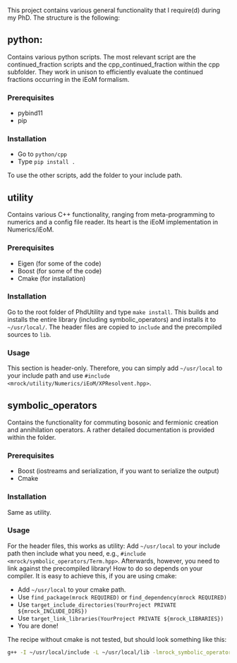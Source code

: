 This project contains various general functionality that I require(d) during my PhD.
The structure is the following:

## python:
Contains various python scripts.
The most relevant script are the continued_fraction scripts and the cpp_continued_fraction within the cpp subfolder.
They work in unison to efficiently evaluate the continued fractions occurring in the iEoM formalism.

### Prerequisites
- pybind11 
- pip

### Installation
- Go to `python/cpp`
- Type `pip install .`

To use the other scripts, add the folder to your include path.

## utility
Contains various C++ functionality, ranging from meta-programming to numerics and a config file reader.
Its heart is the iEoM implementation in Numerics/iEoM.

### Prerequisites
- Eigen (for some of the code)
- Boost (for some of the code)
- Cmake (for installation)

### Installation
Go to the root folder of PhdUtility and type `make install`. This builds and installs the entire library (including symbolic_operators) and installs it to `~/usr/local/`.
The header files are copied to `include` and the precompiled sources to `lib`.

### Usage
This section is header-only. Therefore, you can simply add `~/usr/local` to your include path and use `#include <mrock/utility/Numerics/iEoM/XPResolvent.hpp>`.

## symbolic_operators
Contains the functionality for commuting bosonic and fermionic creation and annihilation operators.
A rather detailed documentation is provided within the folder.

###  Prerequisites
- Boost (iostreams and serialization, if you want to serialize the output)
- Cmake

### Installation
Same as utility.

### Usage
For the header files, this works as utility: Add `~/usr/local` to your include path then include what you need, e.g., `#include <mrock/symbolic_operators/Term.hpp>`.
Afterwards, however, you need to link against the precompiled library! How to do so depends on your compiler.
It is easy to achieve this, if you are using cmake:
- Add `~/usr/local` to your cmake path.
- Use `find_package(mrock REQUIRED)` or `find_dependency(mrock REQUIRED)`
- Use `target_include_directories(YourProject PRIVATE ${mrock_INCLUDE_DIRS})`
- Use `target_link_libraries(YourProject PRIVATE ${mrock_LIBRARIES})`
- You are done!

The recipe without cmake is not tested, but should look something like this:
```sh
g++ -I ~/usr/local/include -L ~/usr/local/lib -lmrock_symbolic_operators -o your_binary your_source.cpp
```